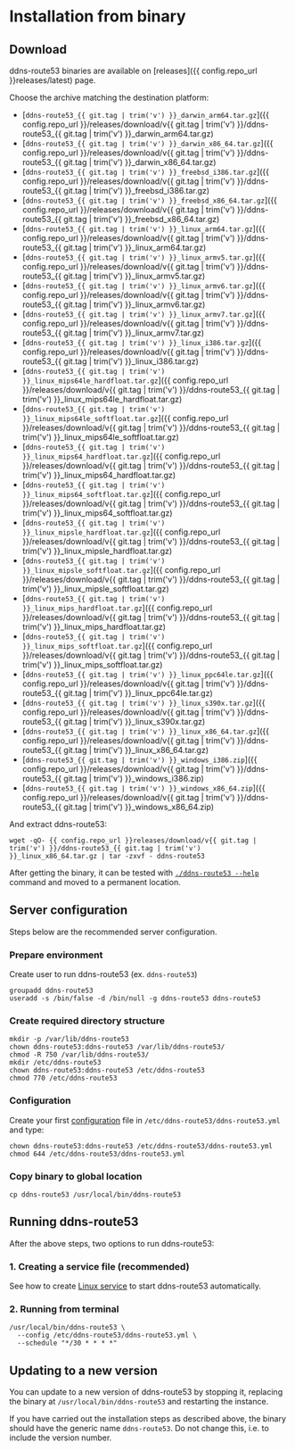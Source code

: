 # Installation from binary

## Download

ddns-route53 binaries are available on [releases]({{ config.repo_url }}releases/latest) page.

Choose the archive matching the destination platform:

* [`ddns-route53_{{ git.tag | trim('v') }}_darwin_arm64.tar.gz`]({{ config.repo_url }}/releases/download/v{{ git.tag | trim('v') }}/ddns-route53_{{ git.tag | trim('v') }}_darwin_arm64.tar.gz)
* [`ddns-route53_{{ git.tag | trim('v') }}_darwin_x86_64.tar.gz`]({{ config.repo_url }}/releases/download/v{{ git.tag | trim('v') }}/ddns-route53_{{ git.tag | trim('v') }}_darwin_x86_64.tar.gz)
* [`ddns-route53_{{ git.tag | trim('v') }}_freebsd_i386.tar.gz`]({{ config.repo_url }}/releases/download/v{{ git.tag | trim('v') }}/ddns-route53_{{ git.tag | trim('v') }}_freebsd_i386.tar.gz)
* [`ddns-route53_{{ git.tag | trim('v') }}_freebsd_x86_64.tar.gz`]({{ config.repo_url }}/releases/download/v{{ git.tag | trim('v') }}/ddns-route53_{{ git.tag | trim('v') }}_freebsd_x86_64.tar.gz)
* [`ddns-route53_{{ git.tag | trim('v') }}_linux_arm64.tar.gz`]({{ config.repo_url }}/releases/download/v{{ git.tag | trim('v') }}/ddns-route53_{{ git.tag | trim('v') }}_linux_arm64.tar.gz)
* [`ddns-route53_{{ git.tag | trim('v') }}_linux_armv5.tar.gz`]({{ config.repo_url }}/releases/download/v{{ git.tag | trim('v') }}/ddns-route53_{{ git.tag | trim('v') }}_linux_armv5.tar.gz)
* [`ddns-route53_{{ git.tag | trim('v') }}_linux_armv6.tar.gz`]({{ config.repo_url }}/releases/download/v{{ git.tag | trim('v') }}/ddns-route53_{{ git.tag | trim('v') }}_linux_armv6.tar.gz)
* [`ddns-route53_{{ git.tag | trim('v') }}_linux_armv7.tar.gz`]({{ config.repo_url }}/releases/download/v{{ git.tag | trim('v') }}/ddns-route53_{{ git.tag | trim('v') }}_linux_armv7.tar.gz)
* [`ddns-route53_{{ git.tag | trim('v') }}_linux_i386.tar.gz`]({{ config.repo_url }}/releases/download/v{{ git.tag | trim('v') }}/ddns-route53_{{ git.tag | trim('v') }}_linux_i386.tar.gz)
* [`ddns-route53_{{ git.tag | trim('v') }}_linux_mips64le_hardfloat.tar.gz`]({{ config.repo_url }}/releases/download/v{{ git.tag | trim('v') }}/ddns-route53_{{ git.tag | trim('v') }}_linux_mips64le_hardfloat.tar.gz)
* [`ddns-route53_{{ git.tag | trim('v') }}_linux_mips64le_softfloat.tar.gz`]({{ config.repo_url }}/releases/download/v{{ git.tag | trim('v') }}/ddns-route53_{{ git.tag | trim('v') }}_linux_mips64le_softfloat.tar.gz)
* [`ddns-route53_{{ git.tag | trim('v') }}_linux_mips64_hardfloat.tar.gz`]({{ config.repo_url }}/releases/download/v{{ git.tag | trim('v') }}/ddns-route53_{{ git.tag | trim('v') }}_linux_mips64_hardfloat.tar.gz)
* [`ddns-route53_{{ git.tag | trim('v') }}_linux_mips64_softfloat.tar.gz`]({{ config.repo_url }}/releases/download/v{{ git.tag | trim('v') }}/ddns-route53_{{ git.tag | trim('v') }}_linux_mips64_softfloat.tar.gz)
* [`ddns-route53_{{ git.tag | trim('v') }}_linux_mipsle_hardfloat.tar.gz`]({{ config.repo_url }}/releases/download/v{{ git.tag | trim('v') }}/ddns-route53_{{ git.tag | trim('v') }}_linux_mipsle_hardfloat.tar.gz)
* [`ddns-route53_{{ git.tag | trim('v') }}_linux_mipsle_softfloat.tar.gz`]({{ config.repo_url }}/releases/download/v{{ git.tag | trim('v') }}/ddns-route53_{{ git.tag | trim('v') }}_linux_mipsle_softfloat.tar.gz)
* [`ddns-route53_{{ git.tag | trim('v') }}_linux_mips_hardfloat.tar.gz`]({{ config.repo_url }}/releases/download/v{{ git.tag | trim('v') }}/ddns-route53_{{ git.tag | trim('v') }}_linux_mips_hardfloat.tar.gz)
* [`ddns-route53_{{ git.tag | trim('v') }}_linux_mips_softfloat.tar.gz`]({{ config.repo_url }}/releases/download/v{{ git.tag | trim('v') }}/ddns-route53_{{ git.tag | trim('v') }}_linux_mips_softfloat.tar.gz)
* [`ddns-route53_{{ git.tag | trim('v') }}_linux_ppc64le.tar.gz`]({{ config.repo_url }}/releases/download/v{{ git.tag | trim('v') }}/ddns-route53_{{ git.tag | trim('v') }}_linux_ppc64le.tar.gz)
* [`ddns-route53_{{ git.tag | trim('v') }}_linux_s390x.tar.gz`]({{ config.repo_url }}/releases/download/v{{ git.tag | trim('v') }}/ddns-route53_{{ git.tag | trim('v') }}_linux_s390x.tar.gz)
* [`ddns-route53_{{ git.tag | trim('v') }}_linux_x86_64.tar.gz`]({{ config.repo_url }}/releases/download/v{{ git.tag | trim('v') }}/ddns-route53_{{ git.tag | trim('v') }}_linux_x86_64.tar.gz)
* [`ddns-route53_{{ git.tag | trim('v') }}_windows_i386.zip`]({{ config.repo_url }}/releases/download/v{{ git.tag | trim('v') }}/ddns-route53_{{ git.tag | trim('v') }}_windows_i386.zip)
* [`ddns-route53_{{ git.tag | trim('v') }}_windows_x86_64.zip`]({{ config.repo_url }}/releases/download/v{{ git.tag | trim('v') }}/ddns-route53_{{ git.tag | trim('v') }}_windows_x86_64.zip)

And extract ddns-route53:

```shell
wget -qO- {{ config.repo_url }}releases/download/v{{ git.tag | trim('v') }}/ddns-route53_{{ git.tag | trim('v') }}_linux_x86_64.tar.gz | tar -zxvf - ddns-route53
```

After getting the binary, it can be tested with [`./ddns-route53 --help`](../usage/cli.md) command and moved to a
permanent location.

## Server configuration

Steps below are the recommended server configuration.

### Prepare environment

Create user to run ddns-route53 (ex. `ddns-route53`)

```shell
groupadd ddns-route53
useradd -s /bin/false -d /bin/null -g ddns-route53 ddns-route53
```

### Create required directory structure

```shell
mkdir -p /var/lib/ddns-route53
chown ddns-route53:ddns-route53 /var/lib/ddns-route53/
chmod -R 750 /var/lib/ddns-route53/
mkdir /etc/ddns-route53
chown ddns-route53:ddns-route53 /etc/ddns-route53
chmod 770 /etc/ddns-route53
```

### Configuration

Create your first [configuration](../config/index.md) file in `/etc/ddns-route53/ddns-route53.yml` and type:

```shell
chown ddns-route53:ddns-route53 /etc/ddns-route53/ddns-route53.yml
chmod 644 /etc/ddns-route53/ddns-route53.yml
```

### Copy binary to global location

```shell
cp ddns-route53 /usr/local/bin/ddns-route53
```

## Running ddns-route53

After the above steps, two options to run ddns-route53:

### 1. Creating a service file (recommended)

See how to create [Linux service](linux-service.md) to start ddns-route53 automatically.

### 2. Running from terminal

```shell
/usr/local/bin/ddns-route53 \
  --config /etc/ddns-route53/ddns-route53.yml \
  --schedule "*/30 * * * *"
```

## Updating to a new version

You can update to a new version of ddns-route53 by stopping it, replacing the binary at `/usr/local/bin/ddns-route53`
and restarting the instance.

If you have carried out the installation steps as described above, the binary should have the generic name
`ddns-route53`. Do not change this, i.e. to include the version number.
